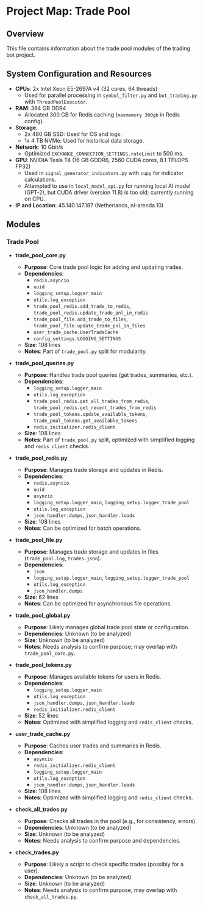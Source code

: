 # Project Map: Trade Pool

## Overview
This file contains information about the trade pool modules of the trading bot project.

## System Configuration and Resources
- **CPUs**: 2x Intel Xeon E5-2697A v4 (32 cores, 64 threads)
  - Used for parallel processing in `symbol_filter.py` and `bot_trading.py` with `ThreadPoolExecutor`.
- **RAM**: 384 GB DDR4
  - Allocated 300 GB for Redis caching (`maxmemory 300gb` in Redis config).
- **Storage**:
  - 2x 480 GB SSD: Used for OS and logs.
  - 1x 4 TB NVMe: Used for historical data storage.
- **Network**: 10 Gbit/s
  - Optimized `EXCHANGE_CONNECTION_SETTINGS.rateLimit` to 500 ms.
- **GPU**: NVIDIA Tesla T4 (16 GB GDDR6, 2560 CUDA cores, 8.1 TFLOPS FP32)
  - Used in `signal_generator_indicators.py` with `cupy` for indicator calculations.
  - Attempted to use in `local_model_api.py` for running local AI model (GPT-2), but CUDA driver (version 11.8) is too old; currently running on CPU.
- **IP and Location**: 45.140.147.187 (Netherlands, nl-arenda.10)

## Modules

### Trade Pool
- **trade_pool_core.py**
  - **Purpose**: Core trade pool logic for adding and updating trades.
  - **Dependencies**:
    - `redis.asyncio`
    - `uuid`
    - `logging_setup.logger_main`
    - `utils.log_exception`
    - `trade_pool_redis.add_trade_to_redis`, `trade_pool_redis.update_trade_pnl_in_redis`
    - `trade_pool_file.add_trade_to_files`, `trade_pool_file.update_trade_pnl_in_files`
    - `user_trade_cache.UserTradeCache`
    - `config_settings.LOGGING_SETTINGS`
  - **Size**: 108 lines
  - **Notes**: Part of `trade_pool.py` split for modularity.

- **trade_pool_queries.py**
  - **Purpose**: Handles trade pool queries (get trades, summaries, etc.).
  - **Dependencies**:
    - `logging_setup.logger_main`
    - `utils.log_exception`
    - `trade_pool_redis.get_all_trades_from_redis`, `trade_pool_redis.get_recent_trades_from_redis`
    - `trade_pool_tokens.update_available_tokens`, `trade_pool_tokens.get_available_tokens`
    - `redis_initializer.redis_client`
  - **Size**: 108 lines
  - **Notes**: Part of `trade_pool.py` split, optimized with simplified logging and `redis_client` checks.

- **trade_pool_redis.py**
  - **Purpose**: Manages trade storage and updates in Redis.
  - **Dependencies**:
    - `redis.asyncio`
    - `uuid`
    - `asyncio`
    - `logging_setup.logger_main`, `logging_setup.logger_trade_pool`
    - `utils.log_exception`
    - `json_handler.dumps`, `json_handler.loads`
  - **Size**: 108 lines
  - **Notes**: Can be optimized for batch operations.

- **trade_pool_file.py**
  - **Purpose**: Manages trade storage and updates in files (`trade_pool.log`, `trades.json`).
  - **Dependencies**:
    - `json`
    - `logging_setup.logger_main`, `logging_setup.logger_trade_pool`
    - `utils.log_exception`
    - `json_handler.dumps`
  - **Size**: 62 lines
  - **Notes**: Can be optimized for asynchronous file operations.

- **trade_pool_global.py**
  - **Purpose**: Likely manages global trade pool state or configuration.
  - **Dependencies**: Unknown (to be analyzed)
  - **Size**: Unknown (to be analyzed)
  - **Notes**: Needs analysis to confirm purpose; may overlap with `trade_pool_core.py`.

- **trade_pool_tokens.py**
  - **Purpose**: Manages available tokens for users in Redis.
  - **Dependencies**:
    - `logging_setup.logger_main`
    - `utils.log_exception`
    - `json_handler.dumps`, `json_handler.loads`
    - `redis_initializer.redis_client`
  - **Size**: 52 lines
  - **Notes**: Optimized with simplified logging and `redis_client` checks.

- **user_trade_cache.py**
  - **Purpose**: Caches user trades and summaries in Redis.
  - **Dependencies**:
    - `asyncio`
    - `redis_initializer.redis_client`
    - `logging_setup.logger_main`
    - `utils.log_exception`
    - `json_handler.dumps`, `json_handler.loads`
  - **Size**: 108 lines
  - **Notes**: Optimized with simplified logging and `redis_client` checks.

- **check_all_trades.py**
  - **Purpose**: Checks all trades in the pool (e.g., for consistency, errors).
  - **Dependencies**: Unknown (to be analyzed)
  - **Size**: Unknown (to be analyzed)
  - **Notes**: Needs analysis to confirm purpose and dependencies.

- **check_trades.py**
  - **Purpose**: Likely a script to check specific trades (possibly for a user).
  - **Dependencies**: Unknown (to be analyzed)
  - **Size**: Unknown (to be analyzed)
  - **Notes**: Needs analysis to confirm purpose; may overlap with `check_all_trades.py`.
